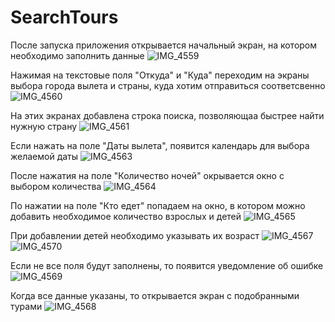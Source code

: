 # SearchTours

После запуска приложения открывается начальный экран, на котором необходимо заполнить данные
![IMG_4559](https://github.com/MarkinaNatalia/SearchTours/assets/108276331/8671a21c-41b3-4d02-b27d-db354cf33c94)

Нажимая на текстовые поля "Откуда" и "Куда" переходим на экраны выбора города вылета и страны, куда хотим отправиться соответсвенно
![IMG_4560](https://github.com/MarkinaNatalia/SearchTours/assets/108276331/5307acd1-d54a-430f-b456-4b4ac0b65733)

На этих экранах добавлена строка поиска, позволяющаа быстрее найти нужную страну
![IMG_4561](https://github.com/MarkinaNatalia/SearchTours/assets/108276331/2ad69ef0-4fd3-43f2-8d28-aab22d06510e)

Если нажать на поле "Даты вылета", появится календарь для выбора желаемой даты
![IMG_4563](https://github.com/MarkinaNatalia/SearchTours/assets/108276331/d0bf33b3-53ba-4e29-bd57-27989d31b457)

После нажатия на поле "Количество ночей" окрывается окно с выбором количества
![IMG_4564](https://github.com/MarkinaNatalia/SearchTours/assets/108276331/5efcf29f-a18c-4e14-a533-a7b61866eff1)

По нажатии на поле "Кто едет" попадаем на окно, в котором можно добавить необходимое количество взрослых и детей
![IMG_4565](https://github.com/MarkinaNatalia/SearchTours/assets/108276331/68b24248-5e0b-402f-a5c7-bb52b9443555)

При добавлении детей необходимо указывать их возраст
![IMG_4567](https://github.com/MarkinaNatalia/SearchTours/assets/108276331/d82d4460-9898-421b-81cb-7520bd6b9b12)
![IMG_4570](https://github.com/MarkinaNatalia/SearchTours/assets/108276331/e469ebb1-56fd-4584-9b1c-302cb35854be)

Если не все поля будут заполнены, то появится уведомление об ошибке
![IMG_4569](https://github.com/MarkinaNatalia/SearchTours/assets/108276331/bbec0679-bd8e-4c05-b07c-7ac169bdfd01)

Когда все данные указаны, то открывается экран с подобранными турами
![IMG_4568](https://github.com/MarkinaNatalia/SearchTours/assets/108276331/c30de60f-226b-43da-8895-a71cf8553f7e)
